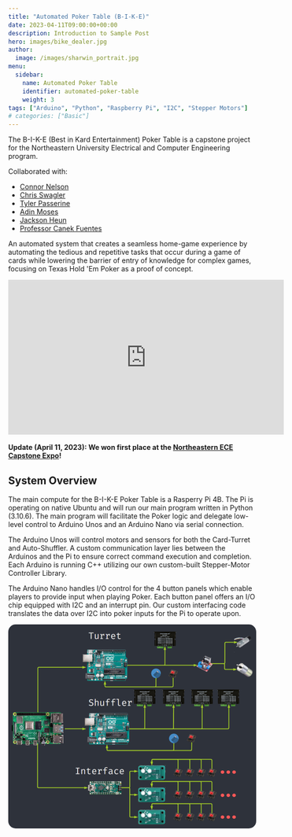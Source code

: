 ```yaml
---
title: "Automated Poker Table (B-I-K-E)"
date: 2023-04-11T09:00:00+00:00
description: Introduction to Sample Post
hero: images/bike_dealer.jpg
author:
  image: /images/sharwin_portrait.jpg
menu:
  sidebar:
    name: Automated Poker Table
    identifier: automated-poker-table
    weight: 3
tags: ["Arduino", "Python", "Raspberry Pi", "I2C", "Stepper Motors"]
# categories: ["Basic"]
---
```

The B-I-K-E (Best in Kard Entertainment) Poker Table is a capstone project for the Northeastern University Electrical and Computer Engineering program. 


Collaborated with:
- [Connor Nelson](https://connornelson.info/)
- [Chris Swagler](https://www.linkedin.com/in/christopher-swagler/)
- [Tyler Passerine](https://www.linkedin.com/in/tyler-passerine-7ab51a1a2/)
- [Adin Moses](https://www.linkedin.com/in/adin-moses/)
- [Jackson Heun](https://www.linkedin.com/in/jack-heun-07b90017a/)
- [Professor Canek Fuentes](https://www.linkedin.com/in/canek-fuentes-79373711/)

An automated system that creates a seamless home-game experience by automating the tedious and repetitive tasks that occur during a game of cards while lowering the barrier of entry of knowledge for complex games, focusing on Texas Hold 'Em Poker as a proof of concept.

<div align="center">
  <iframe width="560" height="315" src="https://www.youtube.com/embed/PsuNezDvL1I" frameborder="0" allow="accelerometer; autoplay; clipboard-write; encrypted-media; gyroscope; picture-in-picture" allowfullscreen></iframe>
</div>

**Update (April 11, 2023): We won first place at the [Northeastern ECE Capstone Expo](https://coe.northeastern.edu/news/teams-share-top-honors-in-electrical-and-computer-engineering-capstone-presentations/)!**

## System Overview
The main compute for the B-I-K-E Poker Table is a Rasperry Pi 4B. The Pi is operating on native Ubuntu and will run our main program written in Python (3.10.6). The main program will facilitate the Poker logic and delegate low-level control to Arduino Unos and an Arduino Nano via serial connection.

The Arduino Unos will control motors and sensors for both the Card-Turret and Auto-Shuffler. A custom communication layer lies between the Arduinos and the Pi to ensure correct command execution and completion. Each Arduino is running C++ utilizing our own custom-built Stepper-Motor Controller Library.

The Arduino Nano handles I/O control for the 4 button panels which enable players to provide input when playing Poker. Each button panel offers an I/O chip equipped with I2C and an interrupt pin. Our custom interfacing code translates the data over I2C into poker inputs for the Pi to operate upon.

<div align="center">
    <img src="system_overview.png" alt="System Overview" style="border-radius: 15px;">
</div>

<!-- 
## Design Reviews

### Card Dealer (Turret)

### Auto-Shuffler

#### Card Dispenser

#### Conveyor Belt

#### Card Elevator

### Button Panel

### Game Display
-->